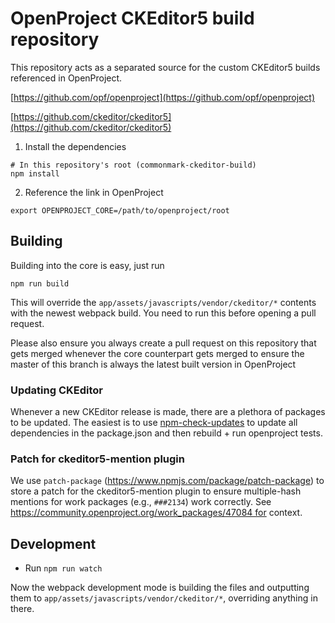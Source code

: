 # OpenProject CKEditor5 build repository

This repository acts as a separated source for the custom CKEditor5 builds referenced in OpenProject.


[https://github.com/opf/openproject](https://github.com/opf/openproject)

[https://github.com/ckeditor/ckeditor5](https://github.com/ckeditor/ckeditor5)



1. Install the dependencies

```
# In this repository's root (commonmark-ckeditor-build)
npm install
```

2. Reference the link in OpenProject

```
export OPENPROJECT_CORE=/path/to/openproject/root
```



## Building



Building into the core is easy, just run

`npm run build`



This will override the `app/assets/javascripts/vendor/ckeditor/*` contents with the newest webpack build. You need to run this before opening a pull request.

Please also ensure you always create a pull request on this repository that gets merged whenever the core counterpart gets merged to ensure the master of this branch is always the latest built version in OpenProject



### Updating CKEditor

Whenever a new CKEditor release is made, there are a plethora of packages to be updated. The easiest is to use [npm-check-updates](https://www.npmjs.com/package/npm-check-updates) to update all dependencies in the package.json and then rebuild + run openproject tests.



### Patch for ckeditor5-mention plugin

We use `patch-package` (https://www.npmjs.com/package/patch-package) to store a patch for the ckeditor5-mention plugin to ensure multiple-hash mentions for work packages (e.g., `###2134`) work correctly. See https://community.openproject.org/work_packages/47084 for context.



## Development

- Run `npm run watch`

Now the webpack development mode is building the files and outputting them to `app/assets/javascripts/vendor/ckeditor/*`, overriding anything in there.



